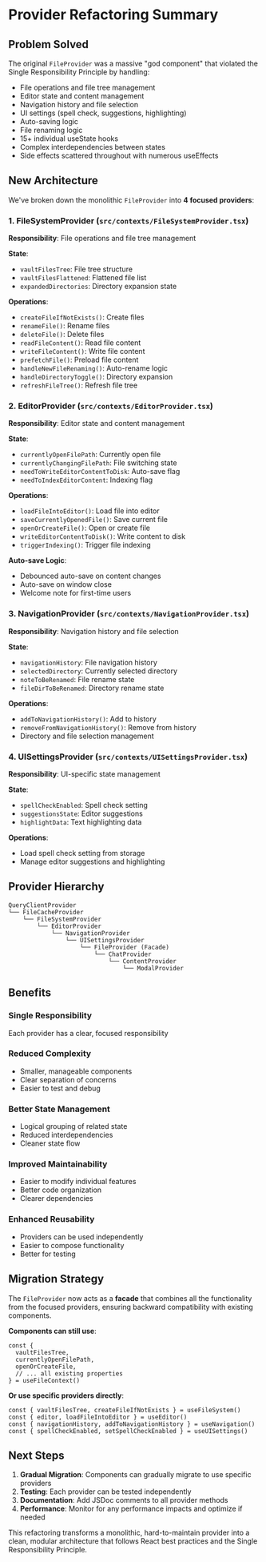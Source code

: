 # Provider Refactoring Summary

## Problem Solved

The original `FileProvider` was a massive "god component" that violated the Single Responsibility Principle by handling:

- File operations and file tree management
- Editor state and content management
- Navigation history and file selection
- UI settings (spell check, suggestions, highlighting)
- Auto-saving logic
- File renaming logic
- 15+ individual useState hooks
- Complex interdependencies between states
- Side effects scattered throughout with numerous useEffects

## New Architecture

We've broken down the monolithic `FileProvider` into **4 focused providers**:

### 1. **FileSystemProvider** (`src/contexts/FileSystemProvider.tsx`)
**Responsibility**: File operations and file tree management

**State**:
- `vaultFilesTree`: File tree structure
- `vaultFilesFlattened`: Flattened file list
- `expandedDirectories`: Directory expansion state

**Operations**:
- `createFileIfNotExists()`: Create files
- `renameFile()`: Rename files
- `deleteFile()`: Delete files
- `readFileContent()`: Read file content
- `writeFileContent()`: Write file content
- `prefetchFile()`: Preload file content
- `handleNewFileRenaming()`: Auto-rename logic
- `handleDirectoryToggle()`: Directory expansion
- `refreshFileTree()`: Refresh file tree

### 2. **EditorProvider** (`src/contexts/EditorProvider.tsx`)
**Responsibility**: Editor state and content management

**State**:
- `currentlyOpenFilePath`: Currently open file
- `currentlyChangingFilePath`: File switching state
- `needToWriteEditorContentToDisk`: Auto-save flag
- `needToIndexEditorContent`: Indexing flag

**Operations**:
- `loadFileIntoEditor()`: Load file into editor
- `saveCurrentlyOpenedFile()`: Save current file
- `openOrCreateFile()`: Open or create file
- `writeEditorContentToDisk()`: Write content to disk
- `triggerIndexing()`: Trigger file indexing

**Auto-save Logic**:
- Debounced auto-save on content changes
- Auto-save on window close
- Welcome note for first-time users

### 3. **NavigationProvider** (`src/contexts/NavigationProvider.tsx`)
**Responsibility**: Navigation history and file selection

**State**:
- `navigationHistory`: File navigation history
- `selectedDirectory`: Currently selected directory
- `noteToBeRenamed`: File rename state
- `fileDirToBeRenamed`: Directory rename state

**Operations**:
- `addToNavigationHistory()`: Add to history
- `removeFromNavigationHistory()`: Remove from history
- Directory and file selection management

### 4. **UISettingsProvider** (`src/contexts/UISettingsProvider.tsx`)
**Responsibility**: UI-specific state management

**State**:
- `spellCheckEnabled`: Spell check setting
- `suggestionsState`: Editor suggestions
- `highlightData`: Text highlighting data

**Operations**:
- Load spell check setting from storage
- Manage editor suggestions and highlighting

## Provider Hierarchy

```
QueryClientProvider
└── FileCacheProvider
    └── FileSystemProvider
        └── EditorProvider
            └── NavigationProvider
                └── UISettingsProvider
                    └── FileProvider (Facade)
                        └── ChatProvider
                            └── ContentProvider
                                └── ModalProvider
```

## Benefits

### **Single Responsibility**
Each provider has a clear, focused responsibility

### **Reduced Complexity**
- Smaller, manageable components
- Clear separation of concerns
- Easier to test and debug

### **Better State Management**
- Logical grouping of related state
- Reduced interdependencies
- Cleaner state flow

### **Improved Maintainability**
- Easier to modify individual features
- Better code organization
- Clearer dependencies

### **Enhanced Reusability**
- Providers can be used independently
- Easier to compose functionality
- Better for testing

## Migration Strategy

The `FileProvider` now acts as a **facade** that combines all the functionality from the focused providers, ensuring backward compatibility with existing components.

**Components can still use**:
```tsx
const { 
  vaultFilesTree, 
  currentlyOpenFilePath, 
  openOrCreateFile,
  // ... all existing properties
} = useFileContext()
```

**Or use specific providers directly**:
```tsx
const { vaultFilesTree, createFileIfNotExists } = useFileSystem()
const { editor, loadFileIntoEditor } = useEditor()
const { navigationHistory, addToNavigationHistory } = useNavigation()
const { spellCheckEnabled, setSpellCheckEnabled } = useUISettings()
```

## Next Steps

1. **Gradual Migration**: Components can gradually migrate to use specific providers
2. **Testing**: Each provider can be tested independently
3. **Documentation**: Add JSDoc comments to all provider methods
4. **Performance**: Monitor for any performance impacts and optimize if needed

This refactoring transforms a monolithic, hard-to-maintain provider into a clean, modular architecture that follows React best practices and the Single Responsibility Principle. 